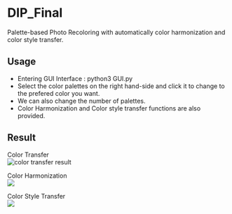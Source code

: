 # DIP_Final
 Palette-based Photo Recoloring with automatically color harmonization and color style transfer.

## Usage
- Entering GUI Interface :  python3 GUI.py
- Select the color palettes on the right hand-side and click it to change to the prefered color you want.
- We can also change the number of palettes.
- Color Harmonization and Color style transfer functions are also provided.

## Result
Color Transfer <br>
![color transfer result](https://i.imgur.com/aWTsk9d.png)

Color Harmonization <br>
![](https://i.imgur.com/QkRDyvR.jpg)

Color Style Transfer <br>
![](https://i.imgur.com/Tz10dqV.jpg)

